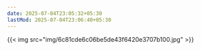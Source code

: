 ```yaml
---
date: 2025-07-04T23:05:32+05:30
lastMod: 2025-07-04T23:06:40+05:30
---
```


{{< img src="img/6c81cde6c06be5de43f6420e3707b100.jpg" >}}
